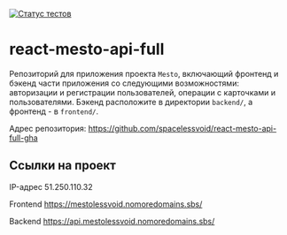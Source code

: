 [![Статус тестов](../../actions/workflows/tests.yml/badge.svg)](../../actions/workflows/tests.yml)

# react-mesto-api-full

Репозиторий для приложения проекта `Mesto`, включающий фронтенд и бэкенд части приложения со следующими возможностями: авторизации и регистрации пользователей, операции с карточками и пользователями. Бэкенд расположите в директории `backend/`, а фронтенд - в `frontend/`.

Адрес репозитория: https://github.com/spacelessvoid/react-mesto-api-full-gha

## Ссылки на проект

IP-адрес 51.250.110.32

Frontend https://mestolessvoid.nomoredomains.sbs/

Backend https://api.mestolessvoid.nomoredomains.sbs/
